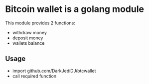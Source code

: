 # Bitcoin wallet is a golang module
This module provides 2 functions:
    
* withdraw money
* deposit money
* wallets balance
    
## Usage
    
* import github.com/DarkJediDJ/btcwallet
* call required function
